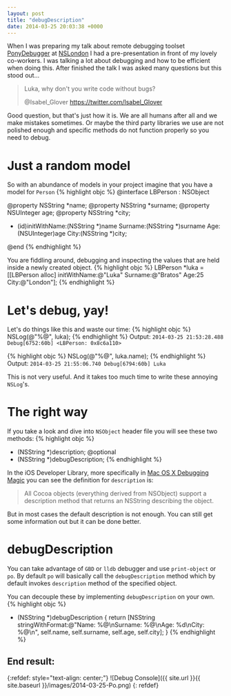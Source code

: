 ```yaml
---
layout: post
title: "debugDescription"
date: 2014-03-25 20:03:38 +0000
---
```

When I was preparing my talk about remote debugging toolset [PonyDebugger](https://github.com/square/PonyDebugger) at [NSLondon](http://www.meetup.com/NSLondon/) I had a pre-presentation in front of my lovely co-workers. I was talking a lot about debugging and how to be efficient when doing this. After finished the talk I was asked many questions but this stood out...

> Luka, why don't you write code without bugs?
>
> @Isabel_Glover https://twitter.com/Isabel_Glover

Good question, but that's just how it is. We are all humans after all and we make mistakes sometimes. Or maybe the third party libraries we use are not polished enough and specific methods do not function properly so you need to debug.

Just a random model
====================
So with an abundance of models in your project imagine that you have a model for `Person`
{% highlight objc %}
@interface LBPerson : NSObject

@property NSString *name;
@property NSString *surname;
@property NSUInteger age;
@property NSString *city;

- (id)initWithName:(NSString *)name Surname:(NSString *)surname Age:(NSUInteger)age City:(NSString *)city;

@end
{% endhighlight %}

You are fiddling around, debugging and inspecting the values that are held inside a newly created object.
{% highlight objc %}
LBPerson *luka = [[LBPerson alloc] initWithName:@"Luka" Surname:@"Bratos" Age:25 City:@"London"];
{% endhighlight %}

Let's debug, yay!
====================
Let's do things like this and waste our time:
{% highlight objc %}
NSLog(@"%@", luka);
{% endhighlight %}
Output: `2014-03-25 21:53:28.488 Debug[6752:60b] <LBPerson: 0x8c6a110>`

{% highlight objc %}
NSLog(@"%@", luka.name);
{% endhighlight %}
Output: `2014-03-25 21:55:06.740 Debug[6794:60b] Luka`

This is not very useful. And it takes too much time to write these annoying `NSLog`'s.

The right way
====================
If you take a look and dive into `NSObject` header file you will see these two methods:
{% highlight objc %}
- (NSString *)description;
@optional
- (NSString *)debugDescription;
{% endhighlight %}

In the iOS Developer Library, more specifically in [Mac OS X Debugging Magic](https://developer.apple.com/library/mac/technotes/tn2124/_index.html#//apple_ref/doc/uid/DTS10003391-CH1-SECCOCOA) you can see the definition for `description` is:

> All Cocoa objects (everything derived from NSObject) support a description method that returns an NSString describing the object.

But in most cases the default description is not enough. You can still get some information out but it can be done better.

debugDescription
====================
You can take advantage of `GBD` or `lldb` debugger and use `print-object` or `po`.
By default `po` will basically call the `debugDescription` method which by default invokes `description` method of the specified object.

You can decouple these by implementing `debugDescription` on your own.
{% highlight objc %}
- (NSString *)debugDescription
{
	return [NSString stringWithFormat:@"Name: %@\nSurname: %@\nAge: %d\nCity: %@\n", self.name, self.surname, self.age, self.city];
}
{% endhighlight %}

End result:
--------------------
{:refdef: style="text-align: center;"}
![Debug Console]({{ site.url }}{{ site.baseurl }}/images/2014-03-25-Po.png)
{: refdef}

